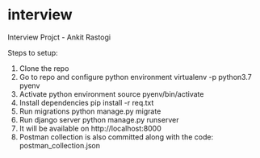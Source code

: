 # interview
Interview Projct - Ankit Rastogi

Steps to setup:
1. Clone the repo
2. Go to repo and configure python environment
   virtualenv -p python3.7 pyenv
3. Activate python environment
   source pyenv/bin/activate
4. Install dependencies
   pip install -r req.txt
5. Run migrations
   python manage.py migrate
6. Run django server
   python manage.py runserver
7. It will be available on http://localhost:8000
8. Postman collection is also committed along with the code:
   postman_collection.json
